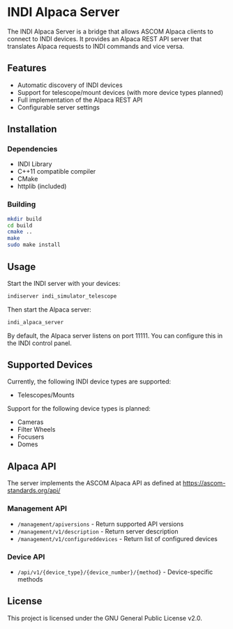 # INDI Alpaca Server

The INDI Alpaca Server is a bridge that allows ASCOM Alpaca clients to connect to INDI devices. It provides an Alpaca REST API server that translates Alpaca requests to INDI commands and vice versa.

## Features

- Automatic discovery of INDI devices
- Support for telescope/mount devices (with more device types planned)
- Full implementation of the Alpaca REST API
- Configurable server settings

## Installation

### Dependencies

- INDI Library
- C++11 compatible compiler
- CMake
- httplib (included)

### Building

```bash
mkdir build
cd build
cmake ..
make
sudo make install
```

## Usage

Start the INDI server with your devices:

```bash
indiserver indi_simulator_telescope
```

Then start the Alpaca server:

```bash
indi_alpaca_server
```

By default, the Alpaca server listens on port 11111. You can configure this in the INDI control panel.

## Supported Devices

Currently, the following INDI device types are supported:

- Telescopes/Mounts

Support for the following device types is planned:

- Cameras
- Filter Wheels
- Focusers
- Domes

## Alpaca API

The server implements the ASCOM Alpaca API as defined at https://ascom-standards.org/api/

### Management API

- `/management/apiversions` - Return supported API versions
- `/management/v1/description` - Return server description
- `/management/v1/configureddevices` - Return list of configured devices

### Device API

- `/api/v1/{device_type}/{device_number}/{method}` - Device-specific methods

## License

This project is licensed under the GNU General Public License v2.0.
